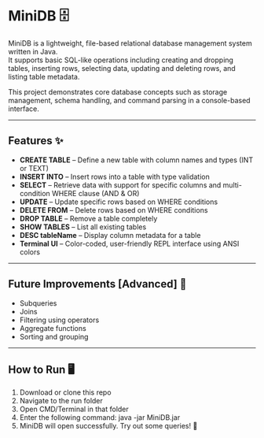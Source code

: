 # MiniDB 🗄️

MiniDB is a lightweight, file-based relational database management system written in Java.  
It supports basic SQL-like operations including creating and dropping tables, inserting rows, selecting data, updating and deleting rows, and listing table metadata.

This project demonstrates core database concepts such as storage management, schema handling, and command parsing in a console-based interface.

---

## Features ✨

- **CREATE TABLE** – Define a new table with column names and types (INT or TEXT)  
- **INSERT INTO** – Insert rows into a table with type validation  
- **SELECT** – Retrieve data with support for specific columns and multi-condition WHERE clause (AND & OR)  
- **UPDATE** – Update specific rows based on WHERE conditions  
- **DELETE FROM** – Delete rows based on WHERE conditions  
- **DROP TABLE** – Remove a table completely  
- **SHOW TABLES** – List all existing tables  
- **DESC tableName** – Display column metadata for a table  
- **Terminal UI** – Color-coded, user-friendly REPL interface using ANSI colors  

---

## Future Improvements [Advanced] 🚀

- Subqueries  
- Joins  
- Filtering using operators  
- Aggregate functions  
- Sorting and grouping  

---

## How to Run 🖥️

1. Download or clone this repo  
2. Navigate to the run folder  
3. Open CMD/Terminal in that folder  
4. Enter the following command: java -jar MiniDB.jar
5. MiniDB will open successfully. Try out some queries! 🎉

